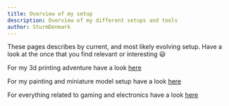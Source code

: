 ```yaml
---
title: Overview of my setup
description: Overview of my different setups and tools
author: SturmDenmark
---
```


These pages describes by current, and most likely evolving setup. Have a look at the once that you find relevant or interesting :smiley:

For my 3d printing adventure have a look [here](/setup/setup-3dprinting)

For my painting and miniature model setup have a look [here](/setup/setup-painting)

For everything related to gaming and electronics have a look [here](/setup/setup-computer) 
